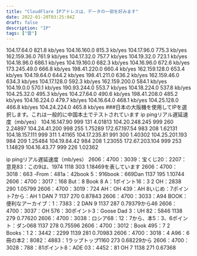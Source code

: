 ```yaml
---
title: "CloudFlare IPアドレスは、データの一部を好みます"
date: 2022-01-20T03:25:04Z
draft: false
description: "IP"
tags: ["雲"]
---
```

104.17.64.0 821.8 kb/yes
104.16.160.0 815.3 kb/yes
104.17.96.0 775.3 kb/yes
162.159.36.0 761.9 kb/yes
104.17.32.0 757.7 kb/yes
104.19.32.0 723.1 kb/yes
104.18.96.0 686.1 kb/yes
104.19.160.0 682.3 kb/yes
104.16.96.0 672.6 kb/yes
173.245.49.0 666.8 kb/yes
198.41.220.0 660.4 kb/yes
162.159.128.0 653.4 kb/yes
104.19.64.0 644.2 kb/yes
198.41.211.0 636.2 kb/yes
162.159.46.0 634.3 kb/yes
104.17.128.0 592.3 kb/yes
162.159.200.0 584.1 kb/yes
104.19.0.0 570.1 kb/yes
190.93.244.0 553.7 kb/yes
104.18.224.0 537.8 kb/yes
104.25.32.0 495.3 kb/yes
104.27.64.0 490.6 kb/yes
198.41.208.0 485.2 kb/yes
104.16.224.0 479.7 kb/yes
104.16.64.0 468.1 kb/yes
104.25.128.0 466.8 kb/yes
104.24.224.0 465.8 kb/yes
###日本の大阪機を使用してIPを選択します。これは一般的に中国本土でテストされています
ip pingリアル遅延速度（mb/yes）
104.16.147.90 999 131 4.01813
104.20.248.245 999 260 2.24897
104.24.41.200 998 255 1.75289
172.67.197.54 983 208 1.62131
104.18.157.111 999 311 1.41165
104.17.235.81 991 300 1.40302
104.25.201.193 984 209 1.25484
104.19.84.42 984 208 1.23055
172.67.203.104 999 253 1.14829
104.16.43.77 999 226 1.02362

ip pingリアル遅延速度（mb/yes）
2606：4700：3039：宝くじ20：2207：意見83：この9は、1974 1118 303 1.18469を表しています
2606：4700：3018：663 -From：481a：42book 5：916book：669Dan 1137 195 1.10744
2606：4700：3017：168 But：8 Book 8 A：1ポイント16：3 2 OH：2838 290 1.05799
2606：4700：3019：724 AH：OH 439：AH 8いじめ：7ポイント7から：AH 1 DAN 7 1137 270 0.87843
2606：4700：3033：A94 BOOK：便利なアーカイブ：1：7383：2 DAN 9 1137 287 0.79379から46
2606：4700：3037：OH 576：30ポイント3：Goose Dad 3：UH 82：5846 1138 279 0.77620
2606：4700：3038：ロシア68：12：7から、本5：3、6ポイント：ダン068 1137 278 0.75596
2606：4700：3012：Book 495：7 2 Books：1 2：3442：2299 1139 281 0.70983
2606：4700：3018：4 A96：6冊の本2：8082：4883：1ラップトップ1160 273 0.68229から
2606：4700：3028：788：81ポイント8：ADE 03：4452：81 OH 7 1138 271 0.67368